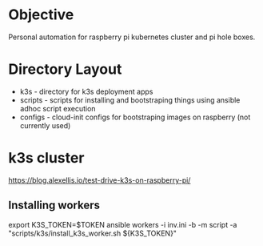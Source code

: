 # Objective
Personal automation for raspberry pi kubernetes cluster and pi hole boxes.

# Directory Layout
* k3s - directory for k3s deployment apps
* scripts - scripts for installing and bootstraping things using ansible adhoc script execution
* configs - cloud-init configs for bootstraping images on raspberry (not currently used)

# k3s cluster
https://blog.alexellis.io/test-drive-k3s-on-raspberry-pi/

## Installing workers
export K3S_TOKEN=$TOKEN
ansible workers -i inv.ini -b -m script -a "scripts/k3s/install_k3s_worker.sh ${K3S_TOKEN}"


